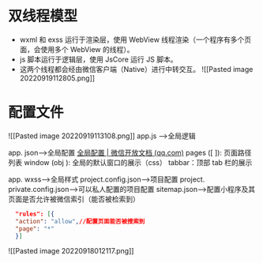 # 双线程模型
- wxml 和 exss 运行于渲染层，使用 WebView 线程渲染（一个程序有多个页面，会使用多个 WebView 的线程）。
- js 脚本运行于逻辑层，使用 JsCore 运行 JS 脚本。
- 这两个线程都会经由微信客户端（Native）进行中转交互。
![[Pasted image 20220919112805.png]]

# 配置文件

![[Pasted image 20220919113108.png]]
app.js -->全局逻辑

app. json-->全局配置
[全局配置 | 微信开放文档 (qq.com)](https://developers.weixin.qq.com/miniprogram/dev/reference/configuration/app.html)
pages ([ ]):  页面路径列表
window (obj ): 全局的默认窗口的展示（css）
tabbar：顶部 tab 栏的展示


app. wxss-->全局样式
project.config.json-->项目配置
project. private.config.json-->可以私人配置的项目配置
sitemap.json-->配置小程序及其页面是否允许被微信索引（能否被检索到）

```json
  "rules": [{
  "action": "allow",//配置页面能否被搜索到
  "page": "*"
  }]
```
![[Pasted image 20220918012117.png]]


